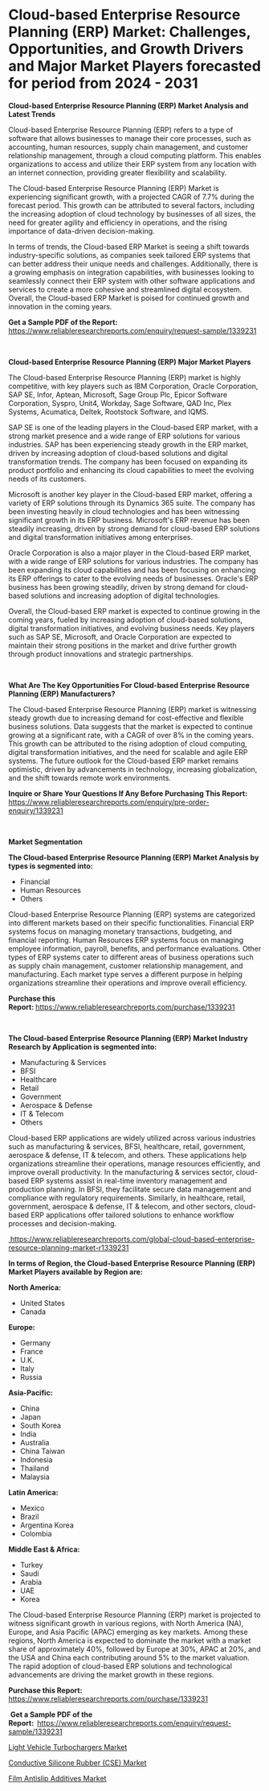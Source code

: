 <p><h1>Cloud-based Enterprise Resource Planning (ERP) Market: Challenges, Opportunities, and Growth Drivers and Major Market Players forecasted for period from 2024 - 2031</h1></p><p><strong>Cloud-based Enterprise Resource Planning (ERP) Market Analysis and Latest Trends</strong></p>
<p><p>Cloud-based Enterprise Resource Planning (ERP) refers to a type of software that allows businesses to manage their core processes, such as accounting, human resources, supply chain management, and customer relationship management, through a cloud computing platform. This enables organizations to access and utilize their ERP system from any location with an internet connection, providing greater flexibility and scalability.</p><p>The Cloud-based Enterprise Resource Planning (ERP) Market is experiencing significant growth, with a projected CAGR of 7.7% during the forecast period. This growth can be attributed to several factors, including the increasing adoption of cloud technology by businesses of all sizes, the need for greater agility and efficiency in operations, and the rising importance of data-driven decision-making.</p><p>In terms of trends, the Cloud-based ERP Market is seeing a shift towards industry-specific solutions, as companies seek tailored ERP systems that can better address their unique needs and challenges. Additionally, there is a growing emphasis on integration capabilities, with businesses looking to seamlessly connect their ERP system with other software applications and services to create a more cohesive and streamlined digital ecosystem. Overall, the Cloud-based ERP Market is poised for continued growth and innovation in the coming years.</p></p>
<p><strong>Get a Sample PDF of the Report:&nbsp;</strong> <a href="https://www.reliableresearchreports.com/enquiry/request-sample/1339231">https://www.reliableresearchreports.com/enquiry/request-sample/1339231</a></p>
<p>&nbsp;</p>
<p><strong>Cloud-based Enterprise Resource Planning (ERP) Major Market Players</strong></p>
<p><p>The Cloud-based Enterprise Resource Planning (ERP) market is highly competitive, with key players such as IBM Corporation, Oracle Corporation, SAP SE, Infor, Aptean, Microsoft, Sage Group Plc, Epicor Software Corporation, Syspro, Unit4, Workday, Sage Software, QAD Inc, Plex Systems, Acumatica, Deltek, Rootstock Software, and IQMS.</p><p>SAP SE is one of the leading players in the Cloud-based ERP market, with a strong market presence and a wide range of ERP solutions for various industries. SAP has been experiencing steady growth in the ERP market, driven by increasing adoption of cloud-based solutions and digital transformation trends. The company has been focused on expanding its product portfolio and enhancing its cloud capabilities to meet the evolving needs of its customers.</p><p>Microsoft is another key player in the Cloud-based ERP market, offering a variety of ERP solutions through its Dynamics 365 suite. The company has been investing heavily in cloud technologies and has been witnessing significant growth in its ERP business. Microsoft's ERP revenue has been steadily increasing, driven by strong demand for cloud-based ERP solutions and digital transformation initiatives among enterprises.</p><p>Oracle Corporation is also a major player in the Cloud-based ERP market, with a wide range of ERP solutions for various industries. The company has been expanding its cloud capabilities and has been focusing on enhancing its ERP offerings to cater to the evolving needs of businesses. Oracle's ERP business has been growing steadily, driven by strong demand for cloud-based solutions and increasing adoption of digital technologies.</p><p>Overall, the Cloud-based ERP market is expected to continue growing in the coming years, fueled by increasing adoption of cloud-based solutions, digital transformation initiatives, and evolving business needs. Key players such as SAP SE, Microsoft, and Oracle Corporation are expected to maintain their strong positions in the market and drive further growth through product innovations and strategic partnerships.</p></p>
<p>&nbsp;</p>
<p><strong>What Are The Key Opportunities For Cloud-based Enterprise Resource Planning (ERP) Manufacturers?</strong></p>
<p><p>The Cloud-based Enterprise Resource Planning (ERP) market is witnessing steady growth due to increasing demand for cost-effective and flexible business solutions. Data suggests that the market is expected to continue growing at a significant rate, with a CAGR of over 8% in the coming years. This growth can be attributed to the rising adoption of cloud computing, digital transformation initiatives, and the need for scalable and agile ERP systems. The future outlook for the Cloud-based ERP market remains optimistic, driven by advancements in technology, increasing globalization, and the shift towards remote work environments.</p></p>
<p><strong>Inquire or Share Your Questions If Any Before Purchasing This Report:</strong> <a href="https://www.reliableresearchreports.com/enquiry/pre-order-enquiry/1339231">https://www.reliableresearchreports.com/enquiry/pre-order-enquiry/1339231</a></p>
<p>&nbsp;</p>
<p><strong>Market Segmentation</strong></p>
<p><strong>The Cloud-based Enterprise Resource Planning (ERP) Market Analysis by types is segmented into:</strong></p>
<p><ul><li>Financial</li><li>Human Resources</li><li>Others</li></ul></p>
<p><p>Cloud-based Enterprise Resource Planning (ERP) systems are categorized into different markets based on their specific functionalities. Financial ERP systems focus on managing monetary transactions, budgeting, and financial reporting. Human Resources ERP systems focus on managing employee information, payroll, benefits, and performance evaluations. Other types of ERP systems cater to different areas of business operations such as supply chain management, customer relationship management, and manufacturing. Each market type serves a different purpose in helping organizations streamline their operations and improve overall efficiency.</p></p>
<p><strong>Purchase this Report:&nbsp;</strong><a href="https://www.reliableresearchreports.com/purchase/1339231">https://www.reliableresearchreports.com/purchase/1339231</a></p>
<p>&nbsp;</p>
<p><strong>The Cloud-based Enterprise Resource Planning (ERP) Market Industry Research by Application is segmented into:</strong></p>
<p><ul><li>Manufacturing & Services</li><li>BFSI</li><li>Healthcare</li><li>Retail</li><li>Government</li><li>Aerospace & Defense</li><li>IT & Telecom</li><li>Others</li></ul></p>
<p><p>Cloud-based ERP applications are widely utilized across various industries such as manufacturing & services, BFSI, healthcare, retail, government, aerospace & defense, IT & telecom, and others. These applications help organizations streamline their operations, manage resources efficiently, and improve overall productivity. In the manufacturing & services sector, cloud-based ERP systems assist in real-time inventory management and production planning. In BFSI, they facilitate secure data management and compliance with regulatory requirements. Similarly, in healthcare, retail, government, aerospace & defense, IT & telecom, and other sectors, cloud-based ERP applications offer tailored solutions to enhance workflow processes and decision-making.</p></p>
<p><a href="https://www.reliableresearchreports.com/global-cloud-based-enterprise-resource-planning-market-r1339231">&nbsp;https://www.reliableresearchreports.com/global-cloud-based-enterprise-resource-planning-market-r1339231</a></p>
<p><strong>In terms of Region, the Cloud-based Enterprise Resource Planning (ERP) Market Players available by Region are:</strong></p>
<p>
    <p> <strong> North America: </strong>
        <ul>
            <li>United States</li>
            <li>Canada</li>
        </ul>
        </p> 
    <p> <strong> Europe: </strong>
        <ul>
            <li>Germany</li>
            <li>France</li>
            <li>U.K.</li>
            <li>Italy</li>
            <li>Russia</li>
        </ul>
        </p> 
    <p> <strong> Asia-Pacific: </strong>
        <ul>
            <li>China</li>
            <li>Japan</li>
            <li>South Korea</li>
            <li>India</li>
            <li>Australia</li>
            <li>China Taiwan</li>
            <li>Indonesia</li>
            <li>Thailand</li>
            <li>Malaysia</li>
        </ul>
        </p> 
    <p> <strong> Latin America: </strong>
        <ul>
            <li>Mexico</li>
            <li>Brazil</li>
            <li>Argentina Korea</li>
            <li>Colombia</li>
        </ul>
        </p> 
    <p> <strong> Middle East & Africa: </strong>
        <ul>
            <li>Turkey</li>
            <li>Saudi</li>
            <li>Arabia</li>
            <li>UAE</li>
            <li>Korea</li>
        </ul>
    </p>
    </p>
<p><p>The Cloud-based Enterprise Resource Planning (ERP) market is projected to witness significant growth in various regions, with North America (NA), Europe, and Asia Pacific (APAC) emerging as key markets. Among these regions, North America is expected to dominate the market with a market share of approximately 40%, followed by Europe at 30%, APAC at 20%, and the USA and China each contributing around 5% to the market valuation. The rapid adoption of cloud-based ERP solutions and technological advancements are driving the market growth in these regions.</p></p>
<p><strong>Purchase this Report: </strong><a href="https://www.reliableresearchreports.com/purchase/1339231">https://www.reliableresearchreports.com/purchase/1339231</a></p>
<p>&nbsp;<strong>Get a Sample PDF of the Report:&nbsp;&nbsp;</strong><a href="https://www.reliableresearchreports.com/enquiry/request-sample/1339231">https://www.reliableresearchreports.com/enquiry/request-sample/1339231</a></p>
<p><strong></strong></p>
<p><p><a href="https://www.linkedin.com/pulse/light-vehicle-turbochargers-market-size-growth-outlook-from-urloe">Light Vehicle Turbochargers Market</a></p><p><a href="https://www.linkedin.com/pulse/conductive-silicone-rubber-cse-market-size-trends-growth-outlook-lmyjf">Conductive Silicone Rubber (CSE) Market</a></p><p><a href="https://www.linkedin.com/pulse/film-antislip-additives-market-research-report-key-successful-qxaze?trackingId=bMVq01GSEpNz2Q0hHkYbvQ%3D%3D">Film Antislip Additives Market</a></p></p>